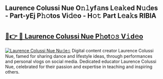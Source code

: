 ## Laurence Colussi Nue O𝚗𝚕yf𝚊ns L𝚎a𝚔ed N𝚞𝚍es - Part-yEj P𝚑𝚘tos Vi𝚍𝚎o - H𝚘𝚝 Part L𝚎a𝚔s RIBlA

# <h2><a href="http://kfad4bn.oniu.top/?m=Laurence+Colussi+Nue">🔗👉 🔴 Laurence Colussi Nue P𝚑ot𝚘𝚜 V𝚒d𝚎o</a></h2>

[![Laurence Colussi Nue Nu𝚍e𝚜](https://i.imgur.com/0qMVB7G.gif)](http://kfad4bn.oniu.top/?m=Laurence+Colussi+Nue)
Digital content creator Laurence Colussi Nue, famed for sharing dance and lifestyle ideas, through performances and personal vlogs on social media. Dedicated educator Laurence Colussi Nue, celebrated for their passion and expertise in teaching and inspiring others.  
